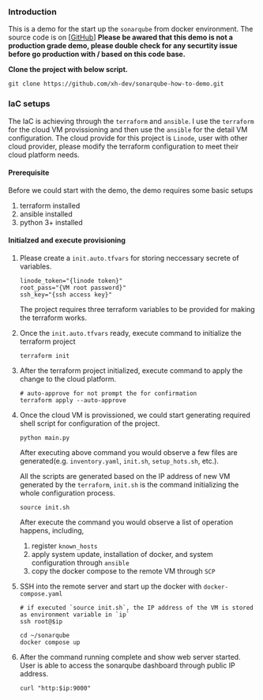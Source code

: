 ### Introduction
This is a demo for the start up the `sonarqube` from docker environment.
The source code is on [[GitHub](https://github.com/xh-dev/sonarqube-how-to-demo)]
**Please be awared that this demo is not a production grade demo, please double check for any securtity issue before go production with / based on this code base.**

**Clone the project with below script.**
```shell
git clone https://github.com/xh-dev/sonarqube-how-to-demo.git
```

### IaC setups
The IaC is achieving through the `terraform` and `ansible`. I use the `terraform` for the cloud VM provissioning and then use the `ansible` for the detail VM configuration. The cloud provide for this project is `Linode`, user with other cloud provider, please modify the terraform configuration to meet their cloud platform needs.

#### Prerequisite
Before we could start with the demo, the demo requires some basic setups
1. terraform installed
2. ansible installed
3. python 3+ installed

#### Initialzed and execute provisioning

1. Please create a `init.auto.tfvars` for storing neccessary secrete of variables. 
	```shell
	linode_token="{linode token}"
	root_pass="{VM root password}"
	ssh_key="{ssh access key}"
	```

	The project requires three terraform variables to be provided for making the terraform works.

2. Once the `init.auto.tfvars` ready, execute command to initialize the terraform project
	```shell
	terraform init
	```

3. After the terraform project initialized, execute command to apply the change to the cloud platform.
	```shell
	# auto-approve for not prompt the for confirmation
	terraform apply --auto-approve
	```

4. Once the cloud VM is provissioned, we could start generating required shell script for configuration of the project.
	```shell
	python main.py
	```

	After executing above command you would observe a few files are generated(e.g. `inventory.yaml`, `init.sh`, `setup_hots.sh`, etc.).

	All the scripts are generated based on the IP address of new VM generated by the `terraform`, `init.sh` is the command initializing the whole configuration process.
	```shell
	source init.sh
	```

	After execute the command you would observe a list of operation happens, including,
	1. register `known_hosts`
	2. apply system update, installation of docker, and system configuration through `ansible`
	3. copy the docker compose to the remote VM through `SCP`

5. SSH into the remote server and start up the docker with `docker-compose.yaml`
	```shell
	# if executed `source init.sh`, the IP address of the VM is stored as environment variable in `ip`
	ssh root@$ip

	cd ~/sonarqube
	docker compose up
	```
	
6. After the command running complete and show web server started. User is able to access the sonarqube dashboard through public IP address.
	```shell
	curl "http:$ip:9000"
	```

